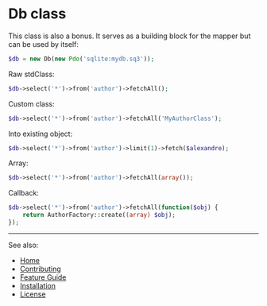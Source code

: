 # Db class

This class is also a bonus. It serves as a building block for the mapper
but can be used by itself:

```php
$db = new Db(new Pdo('sqlite:mydb.sq3'));
```

Raw stdClass:

```php
$db->select('*')->from('author')->fetchAll();
```

Custom class:

```php
$db->select('*')->from('author')->fetchAll('MyAuthorClass');
```

Into existing object:

```php
$db->select('*')->from('author')->limit(1)->fetch($alexandre);
```

Array:

```php
$db->select('*')->from('author')->fetchAll(array());
```

Callback:

```php
$db->select('*')->from('author')->fetchAll(function($obj) {
    return AuthorFactory::create((array) $obj);
});
```

***

See also:

- [Home](../README.md)
- [Contributing](../CONTRIBUTING.md)
- [Feature Guide](README.md)
- [Installation](INSTALL.md)
- [License](../LICENSE.md)
